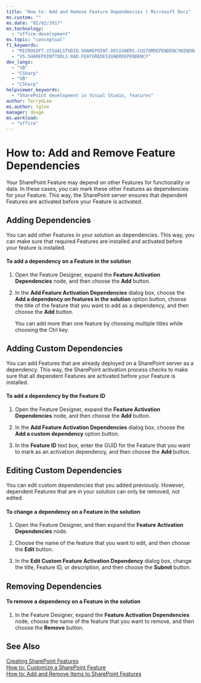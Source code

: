 ```yaml
---
title: "How to: Add and Remove Feature Dependencies | Microsoft Docs"
ms.custom: ""
ms.date: "02/02/2017"
ms.technology: 
  - "office-development"
ms.topic: "conceptual"
f1_keywords: 
  - "MICROSOFT.VISUALSTUDIO.SHAREPOINT.DESIGNERS.CUSTOMDEPENDENCYWINDOW"
  - "VS.SHAREPOINTTOOLS.RAD.FEATUREDESIGNERDEPENDENCY"
dev_langs: 
  - "VB"
  - "CSharp"
  - "VB"
  - "CSharp"
helpviewer_keywords: 
  - "SharePoint development in Visual Studio, features"
author: TerryGLee
ms.author: tglee
manager: douge
ms.workload: 
  - "office"
---
```

# How to: Add and Remove Feature Dependencies
  Your SharePoint Feature may depend on other Features for functionality or data. In these cases, you can mark these other Features as dependencies for your Feature. This way, the SharePoint server ensures that dependent Features are activated before your Feature is activated.  
  
## Adding Dependencies  
 You can add other Features in your solution as dependencies. This way, you can make sure that required Features are installed and activated before your feature is installed.  
  
#### To add a dependency on a Feature in the solution  
  
1.  Open the Feature Designer, expand the **Feature Activation Dependencies** node, and then choose the **Add** button.  
  
2.  In the **Add Feature Activation Dependencies** dialog box, choose the **Add a dependency on features in the solution** option button, choose the title of the feature that you want to add as a dependency, and then choose the **Add** button.  
  
     You can add more than one feature by choosing multiple titles while choosing the Ctrl key.  
  
## Adding Custom Dependencies  
 You can add Features that are already deployed on a SharePoint server as a dependency. This way, the SharePoint activation process checks to make sure that all dependent Features are activated before your Feature is installed.  
  
#### To add a dependency by the Feature ID  
  
1.  Open the Feature Designer, expand the **Feature Activation Dependencies** node, and then choose the **Add** button.  
  
2.  In the **Add Feature Activation Dependencies** dialog box, choose the **Add a custom dependency** option button.  
  
3.  In the **Feature ID** text box, enter the GUID for the Feature that you want to mark as an activation dependency, and then choose the **Add** button.  
  
## Editing Custom Dependencies  
 You can edit custom dependencies that you added previously. However, dependent Features that are in your solution can only be removed, not edited.  
  
#### To change a dependency on a Feature in the solution  
  
1.  Open the Feature Designer, and then expand the **Feature Activation Dependencies** node.  
  
2.  Choose the name of the feature that you want to edit, and then choose the **Edit** button.  
  
3.  In the **Edit Custom Feature Activation Dependency** dialog box, change the title, Feature ID, or description, and then choose the **Submit** button.  
  
## Removing Dependencies  
  
#### To remove a dependency on a Feature in the solution  
  
1.  In the Feature Designer, expand the **Feature Activation Dependencies** node, choose the name of the feature that you want to remove, and then choose the **Remove** button.  
  
## See Also  
 [Creating SharePoint Features](../sharepoint/creating-sharepoint-features.md)   
 [How to: Customize a SharePoint Feature](../sharepoint/how-to-customize-a-sharepoint-feature.md)   
 [How to: Add and Remove Items to SharePoint Features](../sharepoint/how-to-add-and-remove-items-to-sharepoint-features.md)  
  
  